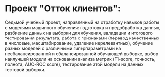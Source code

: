 # Проект "Отток клиентов": 
Седьмой учебный проект, направленный на отработку навыков работы с моделями машинного обучения: подготовка и предобработка данных, разбиение данных на выборки для обучения, валидации и итогового тестирования результата, работа с признаками (перевод качественных в числовые, масштабирование, удаление нерелевантных), обучение разных моделей с различными гиперпараметрами на несбалансированной и сбалансированной обучающей выборке, выбор наилучшей модели на основании анализа метрик (F1-score, точность, полнота, AUC-ROC score), тестирование этой модели на данных тестовой выборки.
